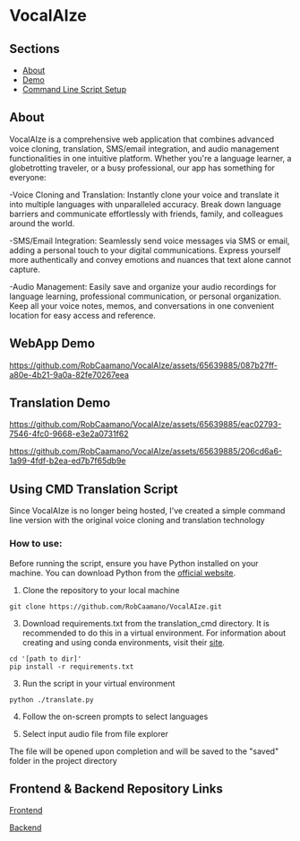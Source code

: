 # VocalAIze

## Sections

- [About](#about)
- [Demo](#demo)
- [Command Line Script Setup](#command-line-script-setup)

## About <a id="about"></a>

VocalAIze is a comprehensive web application that combines advanced voice cloning, translation, SMS/email integration, and audio management functionalities in one intuitive platform. Whether you're a language learner, a globetrotting traveler, or a busy professional, our app has something for everyone:

-Voice Cloning and Translation: Instantly clone your voice and translate it into multiple languages with unparalleled accuracy. Break down language barriers and communicate effortlessly with friends, family, and colleagues around the world.

-SMS/Email Integration: Seamlessly send voice messages via SMS or email, adding a personal touch to your digital communications. Express yourself more authentically and convey emotions and nuances that text alone cannot capture.

-Audio Management: Easily save and organize your audio recordings for language learning, professional communication, or personal organization. Keep all your voice notes, memos, and conversations in one convenient location for easy access and reference.

## WebApp Demo <a id="demo"></a>

https://github.com/RobCaamano/VocalAIze/assets/65639885/087b27ff-a80e-4b21-9a0a-82fe70267eea

## Translation Demo

https://github.com/RobCaamano/VocalAIze/assets/65639885/eac02793-7546-4fc0-9668-e3e2a0731f62

https://github.com/RobCaamano/VocalAIze/assets/65639885/206cd6a6-1a99-4fdf-b2ea-ed7b7f65db9e

## Using CMD Translation Script <a id="command-line-script-setup"></a>

Since VocalAIze is no longer being hosted, I've created a simple command line version with the original voice cloning and translation technology

### How to use:

Before running the script, ensure you have Python installed on your machine. You can download Python from the [official website](https://www.python.org/downloads/).

1. Clone the repository to your local machine

```
git clone https://github.com/RobCaamano/VocalAIze.git
```

3. Download requirements.txt from the translation_cmd directory. It is recommended to do this in a virtual environment. For information about creating and using conda environments, visit their [site](https://conda.io/projects/conda/en/latest/user-guide/tasks/manage-environments.html).

```
cd '[path to dir]'
pip install -r requirements.txt
```

3. Run the script in your virtual environment

```
python ./translate.py
```

4. Follow the on-screen prompts to select languages

5. Select input audio file from file explorer

The file will be opened upon completion and will be saved to the "saved" folder in the project directory

## Frontend & Backend Repository Links

[Frontend](https://github.com/SaminChowdhury/vocalaize-frontend)

[Backend](https://github.com/SaminChowdhury/vocalaize-backend)
